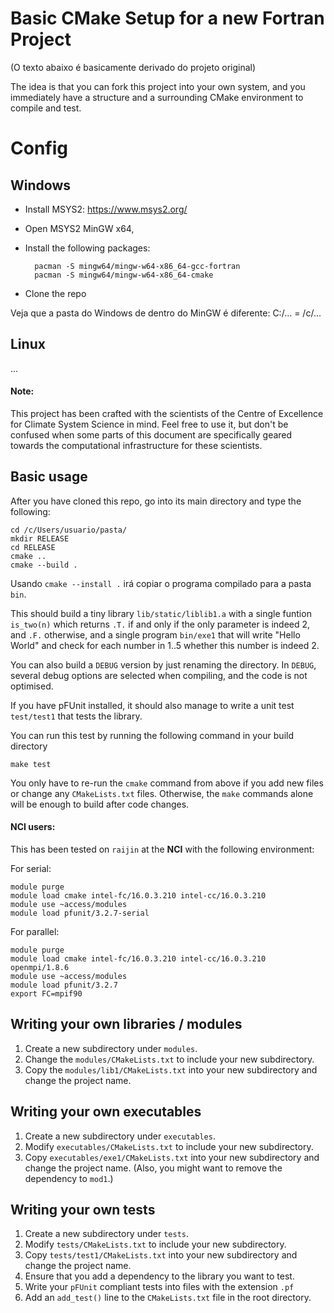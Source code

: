 # Basic CMake Setup for a new Fortran Project

(O texto abaixo é basicamente derivado do projeto original)

The idea is that you can fork this project into your own system, and you immediately have
a structure and a surrounding CMake environment to compile and test.

# Config

## Windows

* Install MSYS2: https://www.msys2.org/
* Open MSYS2 MinGW x64,
* Install the following packages:

        pacman -S mingw64/mingw-w64-x86_64-gcc-fortran
        pacman -S mingw64/mingw-w64-x86_64-cmake

* Clone the repo

Veja que a pasta do Windows de dentro do MinGW é diferente: C:/... = /c/...

## Linux

...

#### Note:

This project has been crafted with the scientists of the
Centre of Excellence for Climate System Science in mind.
Feel free to use it, but don't be confused when some parts of this document are
specifically geared towards the computational infrastructure for these scientists.

## Basic usage

After you have cloned this repo, go into its main directory and type the following:

    cd /c/Users/usuario/pasta/
    mkdir RELEASE
    cd RELEASE
    cmake ..
    cmake --build .

Usando `cmake --install .` irá copiar o programa compilado para a pasta `bin`.

This should build a tiny library `lib/static/liblib1.a` with a single funtion `is_two(n)`
which returns `.T.` if and only if the only parameter is indeed 2, and `.F.` otherwise,
and a single program `bin/exe1` that will write "Hello World" and check for each
number in 1..5 whether this number is indeed 2.

You can also build a `DEBUG` version by just renaming the directory.
In `DEBUG`, several debug options are selected when compiling, and the code is not
optimised.

If you have pFUnit installed, it should also manage to write a unit test `test/test1` that tests the library.

You can run this test by running the following command in your build directory

    make test

You only have to re-run the `cmake` command from above if you add new files or change
any `CMakeLists.txt` files. Otherwise, the `make` commands alone will be enough to
build after code changes.

#### NCI users:

This has been tested on `raijin` at the **NCI** with the following environment:

For serial:

    module purge
    module load cmake intel-fc/16.0.3.210 intel-cc/16.0.3.210
    module use ~access/modules
    module load pfunit/3.2.7-serial

For parallel:

    module purge
    module load cmake intel-fc/16.0.3.210 intel-cc/16.0.3.210 openmpi/1.8.6
    module use ~access/modules
    module load pfunit/3.2.7
    export FC=mpif90

## Writing your own libraries / modules

1. Create a new subdirectory under `modules`.
2. Change the `modules/CMakeLists.txt` to include your new subdirectory.
3. Copy the `modules/lib1/CMakeLists.txt` into your new subdirectory and change the
project name.

## Writing your own executables

1. Create a new subdirectory under `executables`.
2. Modify `executables/CMakeLists.txt` to include your new subdirectory.
3. Copy `executables/exe1/CMakeLists.txt` into your new subdirectory and change
the project name. (Also, you might want to remove the dependency to `mod1`.)

## Writing your own tests

1. Create a new subdirectory under `tests`.
2. Modify `tests/CMakeLists.txt` to include your new subdirectory.
3. Copy `tests/test1/CMakeLists.txt` into your new subdirectory and change
the project name.
4. Ensure that you add a dependency to the library you want to test.
5. Write your `pFUnit` compliant tests into files with the extension `.pf`
6. Add an `add_test()` line to the `CMakeLists.txt` file in the root directory.
